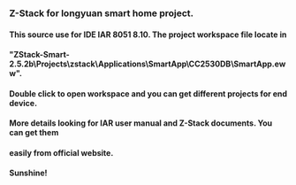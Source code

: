 ### Z-Stack for longyuan smart home project.
#### This source use for IDE IAR 8051 8.10. The project workspace file locate in
#### "ZStack-Smart-2.5.2b\Projects\zstack\Applications\SmartApp\CC2530DB\SmartApp.eww".
#### Double click to open workspace and you can get different projects for end device.
#### More details looking for IAR user manual and Z-Stack documents. You can get them
#### easily from official website. 
#### Sunshine!